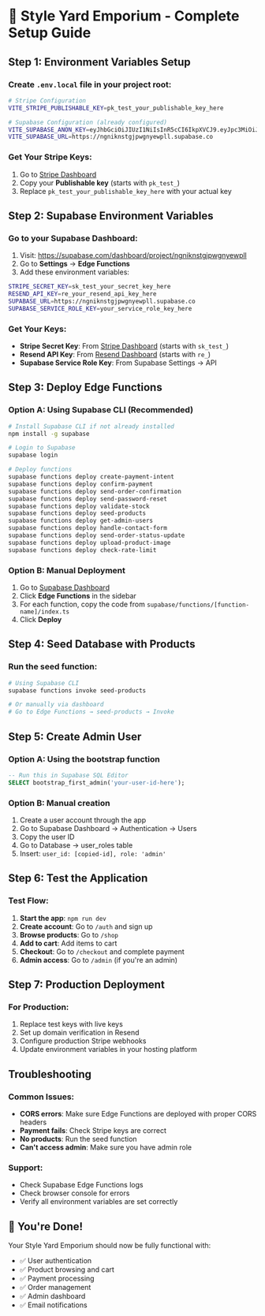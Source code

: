 # 🚀 Style Yard Emporium - Complete Setup Guide

## Step 1: Environment Variables Setup

### Create `.env.local` file in your project root:

```bash
# Stripe Configuration
VITE_STRIPE_PUBLISHABLE_KEY=pk_test_your_publishable_key_here

# Supabase Configuration (already configured)
VITE_SUPABASE_ANON_KEY=eyJhbGciOiJIUzI1NiIsInR5cCI6IkpXVCJ9.eyJpc3MiOiJzdXBhYmFzZSIsInJlZiI6Im5nbmlrbnN0Z2pwd2dueWV3cGxsIiwicm9sZSI6ImFub24iLCJpYXQiOjE3NTgzMzk2NDAsImV4cCI6MjA3MzkxNTY0MH0.W-alKu6HmRPlzZieJ8vqL-I8Z9k2mJOqilADQJvEmQU
VITE_SUPABASE_URL=https://ngniknstgjpwgnyewpll.supabase.co
```

### Get Your Stripe Keys:

1. Go to [Stripe Dashboard](https://dashboard.stripe.com/apikeys)
2. Copy your **Publishable key** (starts with `pk_test_`)
3. Replace `pk_test_your_publishable_key_here` with your actual key

## Step 2: Supabase Environment Variables

### Go to your Supabase Dashboard:

1. Visit: https://supabase.com/dashboard/project/ngniknstgjpwgnyewpll
2. Go to **Settings** → **Edge Functions**
3. Add these environment variables:

```bash
STRIPE_SECRET_KEY=sk_test_your_secret_key_here
RESEND_API_KEY=re_your_resend_api_key_here
SUPABASE_URL=https://ngniknstgjpwgnyewpll.supabase.co
SUPABASE_SERVICE_ROLE_KEY=your_service_role_key_here
```

### Get Your Keys:

- **Stripe Secret Key**: From [Stripe Dashboard](https://dashboard.stripe.com/apikeys) (starts with `sk_test_`)
- **Resend API Key**: From [Resend Dashboard](https://resend.com/api-keys) (starts with `re_`)
- **Supabase Service Role Key**: From Supabase Settings → API

## Step 3: Deploy Edge Functions

### Option A: Using Supabase CLI (Recommended)

```bash
# Install Supabase CLI if not already installed
npm install -g supabase

# Login to Supabase
supabase login

# Deploy functions
supabase functions deploy create-payment-intent
supabase functions deploy confirm-payment
supabase functions deploy send-order-confirmation
supabase functions deploy send-password-reset
supabase functions deploy validate-stock
supabase functions deploy seed-products
supabase functions deploy get-admin-users
supabase functions deploy handle-contact-form
supabase functions deploy send-order-status-update
supabase functions deploy upload-product-image
supabase functions deploy check-rate-limit
```

### Option B: Manual Deployment

1. Go to [Supabase Dashboard](https://supabase.com/dashboard/project/ngniknstgjpwgnyewpll)
2. Click **Edge Functions** in the sidebar
3. For each function, copy the code from `supabase/functions/[function-name]/index.ts`
4. Click **Deploy**

## Step 4: Seed Database with Products

### Run the seed function:

```bash
# Using Supabase CLI
supabase functions invoke seed-products

# Or manually via dashboard
# Go to Edge Functions → seed-products → Invoke
```

## Step 5: Create Admin User

### Option A: Using the bootstrap function

```sql
-- Run this in Supabase SQL Editor
SELECT bootstrap_first_admin('your-user-id-here');
```

### Option B: Manual creation

1. Create a user account through the app
2. Go to Supabase Dashboard → Authentication → Users
3. Copy the user ID
4. Go to Database → user_roles table
5. Insert: `user_id: [copied-id], role: 'admin'`

## Step 6: Test the Application

### Test Flow:

1. **Start the app**: `npm run dev`
2. **Create account**: Go to `/auth` and sign up
3. **Browse products**: Go to `/shop`
4. **Add to cart**: Add items to cart
5. **Checkout**: Go to `/checkout` and complete payment
6. **Admin access**: Go to `/admin` (if you're an admin)

## Step 7: Production Deployment

### For Production:

1. Replace test keys with live keys
2. Set up domain verification in Resend
3. Configure production Stripe webhooks
4. Update environment variables in your hosting platform

## Troubleshooting

### Common Issues:

- **CORS errors**: Make sure Edge Functions are deployed with proper CORS headers
- **Payment fails**: Check Stripe keys are correct
- **No products**: Run the seed function
- **Can't access admin**: Make sure you have admin role

### Support:

- Check Supabase Edge Functions logs
- Check browser console for errors
- Verify all environment variables are set correctly

## 🎉 You're Done!

Your Style Yard Emporium should now be fully functional with:

- ✅ User authentication
- ✅ Product browsing and cart
- ✅ Payment processing
- ✅ Order management
- ✅ Admin dashboard
- ✅ Email notifications
